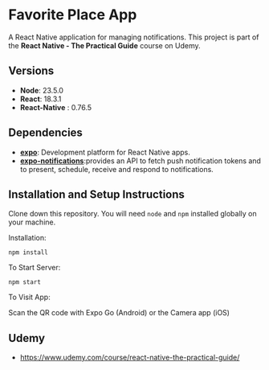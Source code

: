 # Favorite Place App

A React Native application for managing notifications. This project is part of the **React Native - The Practical Guide** course on Udemy.


## Versions
- **Node**: 23.5.0
- **React**: 18.3.1
- **React-Native** : 0.76.5


## Dependencies

- **[expo](https://expo.dev/)**: Development platform for React Native apps.
- **[expo-notifications](https://docs.expo.dev/versions/latest/sdk/notifications/)**:provides an API to fetch push notification tokens and to present, schedule, receive and respond to notifications.




## Installation and Setup Instructions 

Clone down this repository. You will need `node` and `npm` installed globally on your machine.  

Installation:

`npm install`   

To Start Server:

`npm start`  

To Visit App:

Scan the QR code with Expo Go (Android) or the Camera app (iOS)



## Udemy 
   * https://www.udemy.com/course/react-native-the-practical-guide/